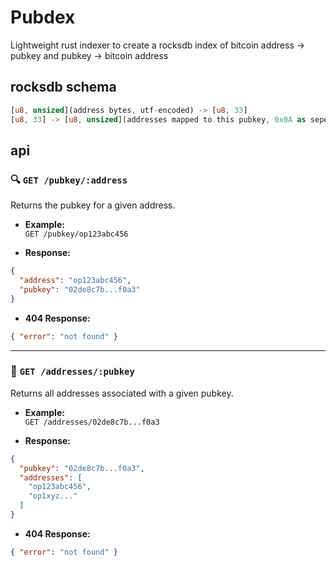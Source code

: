 # Pubdex
Lightweight rust indexer to create a rocksdb index of bitcoin address -> pubkey and pubkey -> bitcoin address

## rocksdb schema
```rust
[u8, unsized](address bytes, utf-encoded) -> [u8, 33]
[u8, 33] -> [u8, unsized](addresses mapped to this pubkey, 0x0A as seperator)
```

## api

### 🔍 `GET /pubkey/:address`
Returns the pubkey for a given address.

- **Example:**  
  `GET /pubkey/op123abc456`

- **Response:**
```json
{
  "address": "op123abc456",
  "pubkey": "02de8c7b...f0a3"
}
```

- **404 Response:**
```json
{ "error": "not found" }
```

---

### 🔁 `GET /addresses/:pubkey`
Returns all addresses associated with a given pubkey.

- **Example:**  
  `GET /addresses/02de8c7b...f0a3`

- **Response:**
```json
{
  "pubkey": "02de8c7b...f0a3",
  "addresses": [
    "op123abc456",
    "op1xyz..."
  ]
}
```

- **404 Response:**
```json
{ "error": "not found" }
```
